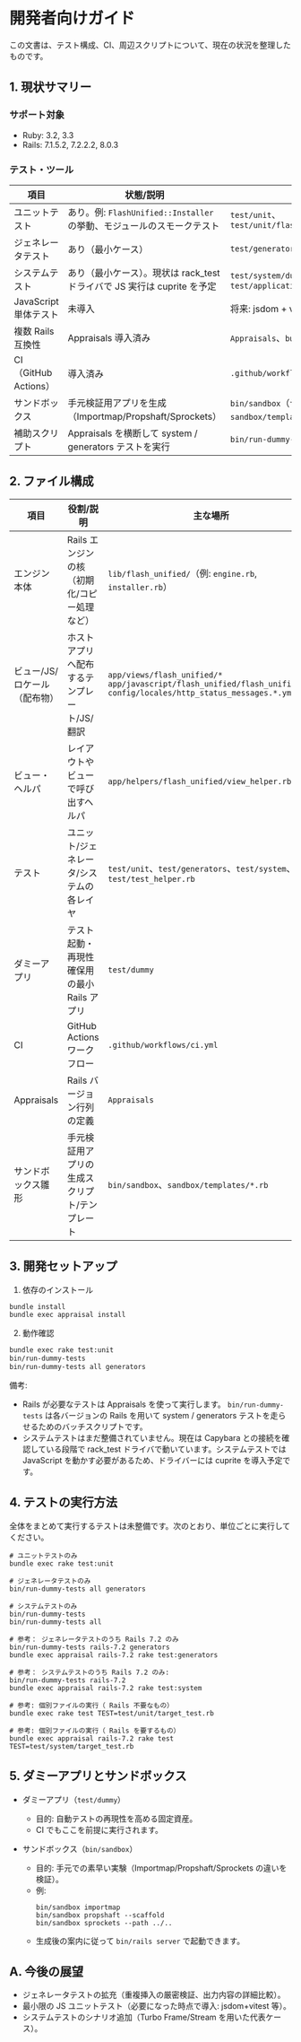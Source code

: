 # 開発者向けガイド

この文書は、テスト構成、CI、周辺スクリプトについて、現在の状況を整理したものです。

## 1. 現状サマリー

### サポート対象

- Ruby: 3.2, 3.3
- Rails: 7.1.5.2, 7.2.2.2, 8.0.3

### テスト・ツール

| 項目 | 状態/説明 | 参照/補足 |
|------|-----------|-----------|
| ユニットテスト | あり。例: `FlashUnified::Installer` の挙動、モジュールのスモークテスト | `test/unit`、`test/unit/flash_unified_test.rb` |
| ジェネレータテスト | あり（最小ケース） | `test/generators/install_generator_test.rb` |
| システムテスト | あり（最小ケース）。現状は rack_test ドライバで JS 実行は cuprite を予定 | `test/system/dummy_home_test.rb`、`test/application_system_test_case.rb` |
| JavaScript 単体テスト | 未導入 | 将来: jsdom + vitest 等を検討 |
| 複数 Rails 互換性 | Appraisals 導入済み | `Appraisals`、`bundle exec appraisal ...` |
| CI（GitHub Actions） | 導入済み | `.github/workflows/ci.yml` |
| サンドボックス | 手元検証用アプリを生成（Importmap/Propshaft/Sprockets） | `bin/sandbox`（テンプレ: `sandbox/templates/*.rb`） |
| 補助スクリプト | Appraisals を横断して system / generators テストを実行 | `bin/run-dummy-tests` |

## 2. ファイル構成

| 項目 | 役割/説明 | 主な場所 |
|------|-----------|-----------|
| エンジン本体 | Rails エンジンの核（初期化/コピー処理など） | `lib/flash_unified/`（例: `engine.rb`, `installer.rb`） |
| ビュー/JS/ロケール（配布物） | ホストアプリへ配布するテンプレート/JS/翻訳 | `app/views/flash_unified/*`<br>`app/javascript/flash_unified/flash_unified.js`<br>`config/locales/http_status_messages.*.yml` |
| ビュー・ヘルパ | レイアウトやビューで呼び出すヘルパ | `app/helpers/flash_unified/view_helper.rb` |
| テスト | ユニット/ジェネレータ/システムの各レイヤ | `test/unit`、`test/generators`、`test/system`、`test/test_helper.rb` |
| ダミーアプリ | テスト起動・再現性確保用の最小 Rails アプリ | `test/dummy` |
| CI | GitHub Actions ワークフロー | `.github/workflows/ci.yml` |
| Appraisals | Rails バージョン行列の定義 | `Appraisals` |
| サンドボックス雛形 | 手元検証用アプリの生成スクリプト/テンプレート | `bin/sandbox`、`sandbox/templates/*.rb` |

## 3. 開発セットアップ

1) 依存のインストール

```bash
bundle install
bundle exec appraisal install
```

2) 動作確認

```bash
bundle exec rake test:unit
bin/run-dummy-tests
bin/run-dummy-tests all generators
```

備考:
- Rails が必要なテストは Appraisals を使って実行します。 `bin/run-dummy-tests` は各バージョンの Rails を用いて system / generators テストを走らせるためのバッチスクリプトです。
- システムテストはまだ整備されていません。現在は Capybara との接続を確認している段階で rack_test ドライバで動いています。システムテストでは JavaScript を動かす必要があるため、ドライバーには cuprite を導入予定です。

## 4. テストの実行方法

全体をまとめて実行するテストは未整備です。次のとおり、単位ごとに実行してください。

```
# ユニットテストのみ
bundle exec rake test:unit

# ジェネレータテストのみ
bin/run-dummy-tests all generators

# システムテストのみ
bin/run-dummy-tests
bin/run-dummy-tests all

# 参考： ジェネレータテストのうち Rails 7.2 のみ
bin/run-dummy-tests rails-7.2 generators
bundle exec appraisal rails-7.2 rake test:generators

# 参考： システムテストのうち Rails 7.2 のみ:
bin/run-dummy-tests rails-7.2
bundle exec appraisal rails-7.2 rake test:system

# 参考: 個別ファイルの実行（ Rails 不要なもの）
bundle exec rake test TEST=test/unit/target_test.rb

# 参考: 個別ファイルの実行（ Rails を要するもの）
bundle exec appraisal rails-7.2 rake test TEST=test/system/target_test.rb
```

## 5. ダミーアプリとサンドボックス

- ダミーアプリ（`test/dummy`）
  - 目的: 自動テストの再現性を高める固定資産。
  - CI でもここを前提に実行されます。

- サンドボックス（`bin/sandbox`）
  - 目的: 手元での素早い実験（Importmap/Propshaft/Sprockets の違いを検証）。
  - 例:
    ```
    bin/sandbox importmap
    bin/sandbox propshaft --scaffold
    bin/sandbox sprockets --path ../..
    ```
  - 生成後の案内に従って `bin/rails server` で起動できます。

## A. 今後の展望

- ジェネレータテストの拡充（重複挿入の厳密検証、出力内容の詳細比較）。
- 最小限の JS ユニットテスト（必要になった時点で導入: jsdom+vitest 等）。
- システムテストのシナリオ追加（Turbo Frame/Stream を用いた代表ケース）。
